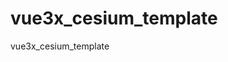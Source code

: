 <!--
 * @FilePath: \vue2.7_admin_template-master\README.md
 * @Author: zhangxin
 * @Date: 2023-11-16 15:34:41
 * @LastEditors: zhangxin
 * @LastEditTime: 2023-11-16 17:43:12
 * @Description: 
-->
# vue3x_cesium_template
 vue3x_cesium_template
